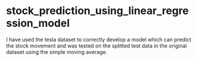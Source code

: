 # stock_prediction_using_linear_regression_model
I have used the tesla dataset to correctly develop a model which can predict the stock movement and was tested on the splitted test data in the original dataset using the simple moving average.

